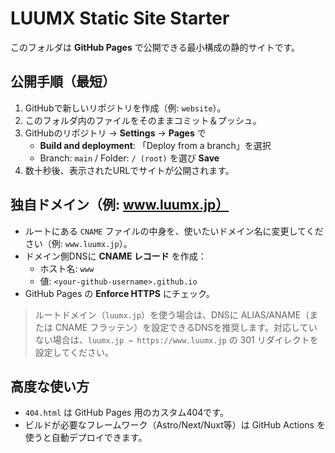 # LUUMX Static Site Starter

このフォルダは **GitHub Pages** で公開できる最小構成の静的サイトです。

## 公開手順（最短）
1. GitHubで新しいリポジトリを作成（例: `website`）。
2. このフォルダ内のファイルをそのままコミット＆プッシュ。
3. GitHubのリポジトリ → **Settings** → **Pages** で
   - **Build and deployment**: 「Deploy from a branch」を選択
   - Branch: `main` / Folder: `/ (root)` を選び **Save**
4. 数十秒後、表示されたURLでサイトが公開されます。

## 独自ドメイン（例: www.luumx.jp）
- ルートにある `CNAME` ファイルの中身を、使いたいドメイン名に変更してください（例: `www.luumx.jp`）。
- ドメイン側DNSに **CNAME レコード** を作成：
  - ホスト名: `www`
  - 値: `<your-github-username>.github.io`
- GitHub Pages の **Enforce HTTPS** にチェック。

> ルートドメイン（`luumx.jp`）を使う場合は、DNSに ALIAS/ANAME（または CNAME フラッテン）を設定できるDNSを推奨します。対応していない場合は、`luumx.jp → https://www.luumx.jp` の 301 リダイレクトを設定してください。

## 高度な使い方
- `404.html` は GitHub Pages 用のカスタム404です。
- ビルドが必要なフレームワーク（Astro/Next/Nuxt等）は GitHub Actions を使うと自動デプロイできます。
